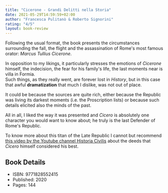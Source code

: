 ```yaml
---
title: "Cicerone - Grandi Delitti nella Storia"
date: 2021-05-29T14:59:59+02:00
author: "Francesca Pulitanò & Roberto Signorini"
rating: "4/5"
layout: book-review
---
```


Following the usual format, the book presents the circumstances surrounding the
fall, the flight and the assassination of Rome's most famous orator: *Marcus
Tullius Cicerone*.

In opposition to my likings, it particularly stresses the emotions of
*Cicerone* himself, the indecision, the fear for his family's life, the last
moments near is villa in Formia.  
Such things, as they really went, are forever lost in *History*, but in this
case that awful **dramatization** that much I dislike, was not out of place.

It could be because the sources are quite rich, either because the Republic was
living its darkest moments (i.e. the Proscription lists) or because such
details elicited also the minds of the past.

All in all, I liked the way it was presented and *Cicero* is absolutely one
character you would want to know about; he truly is the last Defender of Rome's
Republic.

To know more about this titan of the Late Republic I cannot but recommend [this
video by the Youtube channel Historia Civilis](https://www.youtube.com/watch?v=MkZx0q_3rYI) about the deeds that *Cicero*
himself considered his best.

## Book Details
- ISBN: 9771828552415
- Published: 2020
- Pages: 144

